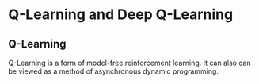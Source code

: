# Q-Learning and Deep Q-Learning

## Q-Learning

Q-Learning is a form of model-free reinforcement learning. It can also can be viewed as a method of asynchronous dynamic programming. 






